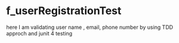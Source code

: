 # f_userRegistrationTest
here I am validating user name , email, phone number by using TDD approch and junit 4 testing
